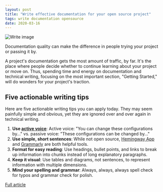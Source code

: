 ```yaml
---
layout: post
title: "Write effective documentation for your open source project"
tags: write documentation opensource
date: 2020-03-16
---
```


![Write image](https://opensource.com/sites/default/files/styles/image-full-size/public/lead-images/osdc-docdish-typewriter-pink.png?itok=OXJBtyYf)

Documentation quality can make the difference in people trying your project or passing it by.

A project's documentation gets the most amount of traffic, by far. It's the place where people 
decide whether to continue learning about your project or move on. Thus, spending time and energy 
on documentation and technical writing, focusing on the most important section, "Getting Started," 
will do wonders for your project's traction.

## Five actionable writing tips
Here are five actionable writing tips you can apply today. They may seem painfully simple and 
obvious, yet they are ignored over and over again in technical writing.

1. **Use [active voice](https://www.grammar-monster.com/glossary/active_voice.htm)**: Active voice: "You can change these configurations by…" vs. passive voice: "These configurations can be changed by…"
2. **Use simple, short sentences**: While not open source, [Hemingway App](http://www.hemingwayapp.com/) and [Grammarly](https://www.grammarly.com/) are both helpful tools.
3. **Format for easy reading**: Use headings, bullet points, and links to break up information into chunks instead of long explanatory paragraphs.
4. **Keep it visual**: Use tables and diagrams, not sentences, to represent information with multiple dimensions.
5. **Mind your spelling and grammar**: Always, always, always spell check for typos and grammar check for polish.

[Full article](https://opensource.com/article/20/3/documentation)
